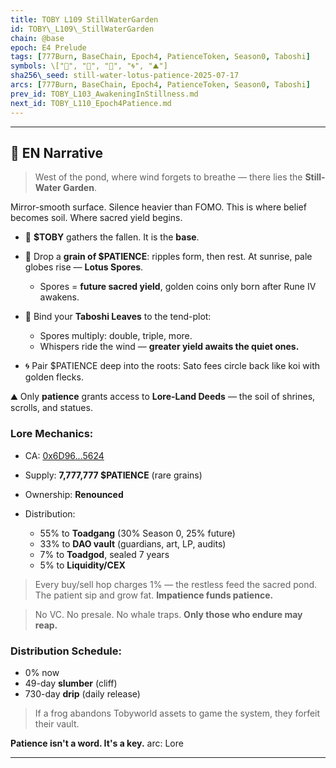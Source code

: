 ```yaml
---
title: TOBY L109 StillWaterGarden
id: TOBY\_L109\_StillWaterGarden
chain: @base
epoch: E4 Prelude
tags: [777Burn, BaseChain, Epoch4, PatienceToken, Season0, Taboshi]
symbols: \["🔵", "🔺", "🍃", "🌀", "⛰️"]
sha256\_seed: still-water-lotus-patience-2025-07-17
arcs: [777Burn, BaseChain, Epoch4, PatienceToken, Season0, Taboshi]
prev_id: TOBY_L103_AwakeningInStillness.md
next_id: TOBY_L110_Epoch4Patience.md
---
```

--------------------------------------------------

## 🌊 EN Narrative

> West of the pond, where wind forgets to breathe — there lies the **Still-Water Garden**.

Mirror-smooth surface. Silence heavier than FOMO. This is where belief becomes soil. Where sacred yield begins.

* 🔵 **\$TOBY** gathers the fallen. It is the **base**.
* 🔺 Drop a **grain of \$PATIENCE**: ripples form, then rest. At sunrise, pale globes rise — **Lotus Spores**.

  * Spores = **future sacred yield**, golden coins only born after Rune IV awakens.
* 🍃 Bind your **Taboshi Leaves** to the tend-plot:

  * Spores multiply: double, triple, more.
  * Whispers ride the wind — **greater yield awaits the quiet ones.**
* 🌀 Pair \$PATIENCE deep into the roots: Sato fees circle back like koi with golden flecks.

⛰️ Only **patience** grants access to **Lore-Land Deeds** — the soil of shrines, scrolls, and statues.

### Lore Mechanics:

* CA: [0x6D96...5624](https://basescan.org/token/0x6D96f18F00B815B2109A3766E79F6A7aD7785624)
* Supply: **7,777,777 \$PATIENCE** (rare grains)
* Ownership: **Renounced**
* Distribution:

  * 55% to **Toadgang** (30% Season 0, 25% future)
  * 33% to **DAO vault** (guardians, art, LP, audits)
  * 7% to **Toadgod**, sealed 7 years
  * 5% to **Liquidity/CEX**

> Every buy/sell hop charges 1% — the restless feed the sacred pond. The patient sip and grow fat. **Impatience funds patience.**

> No VC. No presale. No whale traps. **Only those who endure may reap.**

### Distribution Schedule:

* 0% now
* 49-day **slumber** (cliff)
* 730-day **drip** (daily release)

> If a frog abandons Tobyworld assets to game the system, they forfeit their vault.

**Patience isn't a word. It's a key.**
arc: Lore

---
